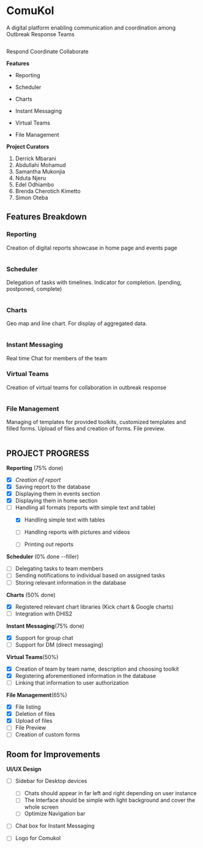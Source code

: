 # ComuKol

A digital platform enabling communication and coordination among Outbreak Response Teams

![]()



Respond      Coordinate  Collaborate



**Features**

* Reporting

* Scheduler

* Charts

* Instant Messaging

* Virtual Teams

* File Management

  

**Project Curators**

1. Derrick Mbarani
2. Abdullahi Mohamud
3. Samantha Mukonjia
4. Nduta Njeru
5. Edel Odhiambo
6. Brenda Cherotich Kimetto
7. Simon Oteba

## Features Breakdown

### Reporting

Creation of digital reports showcase in home page and events page

![]()

### Scheduler

Delegation of tasks with timelines. Indicator for completion. (pending, postponed, complete)

![]()

### Charts

Geo map and line chart. For display of aggregated data.

![]()

### Instant Messaging

Real time Chat for members of the team

### Virtual Teams

Creation of virtual teams for collaboration in outbreak response

![]()

### File Management

Managing of templates for provided toolkits, customized templates and filled forms. Upload of files and creation of forms. File preview.

![]()



## PROJECT PROGRESS

**Reporting** (75% done)

- [x] *Creation of report*
- [x] Saving report to the database
- [x] Displaying them in events section
- [x] Displaying them in home section
- [ ] Handling all formats (reports with simple text and table)
  	- [x] Handling simple text with tables
  	- [ ] Handling reports with pictures and videos

    - [ ] Printing out reports

**Scheduler** (0% done --filler)

- [ ] Delegating tasks to team members
- [ ] Sending notifications to individual based on assigned tasks
- [ ] Storing relevant information in the database

**Charts** (50% done)

- [x] Registered relevant chart libraries (Kick chart & Google charts)
- [ ] Integration with DHIS2

**Instant Messaging**(75% done)

- [x] Support for group chat
- [ ] Support for DM (direct messaging)

**Virtual Teams**(50%)

- [x] Creation of team by team name, description and choosing toolkit
- [x] Registering aforementioned information in the database
- [ ] Linking that information to user authorization

**File Management**(65%)

- [x] File listing
- [x] Deletion of files
- [x] Upload of files
- [ ] File Preview
- [ ] Creation of custom forms

## Room for Improvements

**UI/UX Design**

- [ ] Sidebar for Desktop devices
  - [ ] Chats should appear in far left and right depending on user instance
  - [ ] The Interface should be simple with light background and cover the whole screen
  - [ ] Optimize Navigation bar
- [ ] Chat box for Instant Messaging
- [ ] Logo for Comukol









